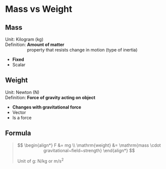 # Mass vs Weight

## Mass

Unit: Kilogram (kg) \
Definition: **Amount of matter** \
&nbsp;&nbsp;&nbsp;&nbsp;&nbsp;&nbsp;&nbsp;&nbsp;&nbsp;&nbsp;&nbsp;&nbsp;&nbsp;&nbsp;&nbsp;&nbsp;&nbsp; property that resists change in motion (type of inertia)

-   **Fixed**
-   Scalar

## Weight

Unit: Newton (N) \
Definition: **Force of gravity acting on object**

-   **Changes with gravitational force**
-   Vector
-   Is a force

## Formula

> $$
> \begin{align*}
>   F &= mg \\
>   \mathrm{weight} &= \mathrm{mass \cdot gravitational~field~strength}
> \end{align*}
> $$
>
> Unit of g: N/kg or m/s<sup>2</sup>
